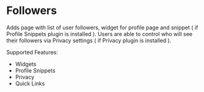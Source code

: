 Followers
====

Adds page with list of user followers, widget for profile page and snippet ( if Profile Snippets plugin is installed ).
Users are able to control who will see their followers via Privacy settings ( if Privacy plugin is installed ).

Supported Features:
* Widgets
* Profile Snippets
* Privacy
* Quick Links